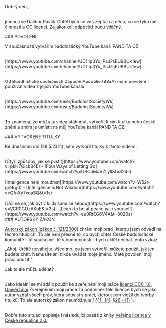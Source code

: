 <div style="">Dobrý den,</div><br>

jmenuji se Dalibor Pavlík. Chtěl bych se vás zeptat na něco, co se
týká mé činnosti a CC licencí. Za jakoukoli odpověď budu vděčný.

<div id="anchor-povoleni" markdown="1">
### POVOLENÍ
</div >

V současnosti vytvářím buddhistický YouTube kanál PANDITA CZ.<br><br>

<div class="do-not-break-out" markdown="1">
[https://www.youtube.com/channel/UC1IIp3Yo_PaJPsEU9BUk1ew](https://www.youtube.com/channel/UC1IIp3Yo_PaJPsEU9BUk1ew)<br><br>
</div>

Od Buddhistické společnosti Západní Austrálie (BSZA) mám povolení
používat videa z jejich YouTube kanálu.<br><br>

<div class="do-not-break-out" markdown="1">
[https://www.youtube.com/user/BuddhistSocietyWA](https://www.youtube.com/user/BuddhistSocietyWA)<br><br>
</div>

To znamená, že můžu ta videa stáhnout, vytvořit k nim titulky nebo
české znění a smím je umístit na můj YouTube kanál PANDITA CZ.

<div id="anchor-vytvorene-titulky" markdown="1">
### VYTVOŘENÉ TITULKY
</div>

Ke dnešnímu dni (28.5.2021) jsem vytvořil titulky k těmto videím:<br><br>

<span class="margin-bottom-negative" >
[Čtyři způsoby, jak se pustit](https://www.youtube.com/watch?v=pkH7Qick84E) - [Four Ways of Letting Go](https://www.youtube.com/watch?v=USC5MJVZLy8&t=824s)<br><br>
</span>

<span class="margin-bottom-negative">
[Inteligence není moudrost](https://www.youtube.com/watch?v=W52r-greBg0) - [Inteligence is Not Wisdom](https://www.youtube.com/watch?v=QfnXy7xqaSQ&t=1s)<br><br>
</span>

<span>
[Učíme se, jak být v klidu sami se sebou](https://www.youtube.com/watch?v=VCR0GOzAKoE&t=3s) - [Learn to be at peace with
yourself](https://www.youtube.com/watch?v=eu0RtEG6V4A&t=3020s)
</span>

<div id="anchor-autorsky-zakon" markdown="1">
### AUTORSKÝ ZÁKON
</div>

[Autorský zákon (zákon č. 121/2000)](https://www.zakonyprolidi.cz/cs/2000-121) chrání moji práci, kterou jsem odvedl na těchto titulcích. To ale není přesně to, co bych chtěl. České buddhistické komunitě – té současné i té v budoucnosti – bych chtěl
nechat tento vzkaz:

<div class="citace">
„Ahoj. Určitě neváhejte. Všechno, co jsem vytvořil, můžete použít, jak
jen budete chtít. Nemusíte ani nikde uvádět moje jméno. Máte
povolení moji práci použít.“
</div>

Jak to ale můžu udělat? <br><br>

Jako ideální se mi zdálo použít ke zveřejnění mojí práce [licenci CC0
1.0. Univerzální](https://creativecommons.org/publicdomain/zero/1.0/deed.cs) Zveřejněním mojí práce za podmínek této licence bych se jako
autor vzdal všech práv, která souvisí s prací, kterou jsem vložil do
tvorby titulků. To ale autorský zákon neumožnuje [ [§11- (4)](https://www.zakonyprolidi.cz/cs/2000-121#p11-4), [§26 - (1)](https://www.zakonyprolidi.cz/cs/2000-121#p26-1) ].<br><br>

Dobře tuto situaci popisuje i následující pasáž z knihy [Veřejné licence v České republice 2.0.](https://is.muni.cz/publication/1203341/Myska_et_al._-_Verejne_licence_2.0_-_online.pdf)<br>
